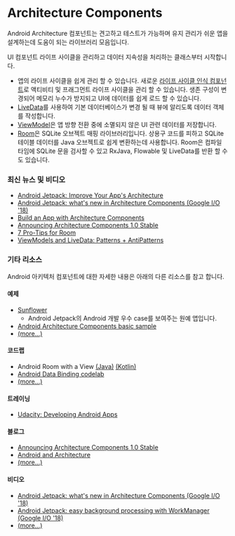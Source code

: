 # Architecture Components

Android Architecture 컴포넌트는 견고하고 테스트가 가능하며 유지 관리가 쉬운 앱을 설계하는데 도움이 되는 라이브러리 모음입니다. 

UI 컴포넌트 라이프 사이클을 관리하고 데이터 지속성을 처리하는 클래스부터 시작합니다.

* 앱의 라이프 사이클을 쉽게 관리 할 수 있습니다. 새로운 [라이프 사이클 인식 컴포넌트](https://developer.android.com/topic/libraries/architecture/lifecycle)로 액티비티 및 프래그먼트 라이프 사이클을 관리 할 수 있습니다. 생존 구성이 변경되어 메모리 누수가 방지되고 UI에 데이터를 쉽게 로드 할 수 있습니다.
* [LiveData](https://developer.android.com/topic/libraries/architecture/livedata)를 사용하여 기본 데이터베이스가 변경 될 때 뷰에 알리도록 데이터 객체를 작성합니다.
* [ViewModel](https://developer.android.com/topic/libraries/architecture/viewmodel)은 앱 방향 전환 중에 소멸되지 않은 UI 관련 데이터를 저장합니다.
* [Room](https://developer.android.com/topic/libraries/architecture/room)은 SQLite 오브젝트 매핑 라이브러리입니다. 상용구 코드를 피하고 SQLite 테이블 데이터를 Java 오브젝트로 쉽게 변환하는데 사용합니다. Room은 컴파일 타임에 SQLite 문을 검사할 수 있고 RxJava, Flowable 및 LiveData를 반환 할 수도 있습니다.

### 최신 뉴스 및 비디오 <a id="toc_0"></a>

* [Android Jetpack: Improve Your App's Architecture](https://www.youtube.com/watch?v=7p22cSzniBM)
* [Android Jetpack: what's new in Architecture Components \(Google I/O '18\)](https://www.youtube.com/watch?v=pErTyQpA390)
* [Build an App with Architecture Components](https://www.youtube.com/watch?v=BofWWZE1wts)
* [Announcing Architecture Components 1.0 Stable](https://android-developers.googleblog.com/2017/11/announcing-architecture-components-10.html)
* [7 Pro-Tips for Room](https://medium.com/androiddevelopers/7-pro-tips-for-room-fbadea4bfbd1)
* [ViewModels and LiveData: Patterns + AntiPatterns](https://medium.com/google-developers/viewmodels-and-livedata-patterns-antipatterns-21efaef74a54) 

### 기타 리소스 <a id="toc_1"></a>

Android 아키텍처 컴포넌트에 대한 자세한 내용은 아래의 다른 리소스를 참고 합니다.

#### 예제 <a id="toc_2"></a>

* [Sunflower](https://github.com/googlesamples/android-sunflower)
  * Android Jetpack의 Android 개발 우수 case를 보여주는 원예 앱입니다.
* [Android Architecture Components basic sample](https://github.com/googlesamples/android-architecture-components/tree/master/BasicSample)
* [\(more...\)](https://developer.android.com/topic/libraries/architecture/additional-resources.html#samples)

#### 코드랩 <a id="toc_3"></a>

* Android Room with a View [\(Java\)](https://codelabs.developers.google.com/codelabs/android-room-with-a-view) [\(Kotlin\)](https://codelabs.developers.google.com/codelabs/android-room-with-a-view-kotlin)
* [Android Data Binding codelab](https://codelabs.developers.google.com/codelabs/android-databinding)
* [\(more...\)](https://developer.android.com/topic/libraries/architecture/additional-resources.html#codelabs)

#### 트레이닝 <a id="toc_4"></a>

* [Udacity: Developing Android Apps](https://www.udacity.com/course/new-android-fundamentals--ud851)

#### 블로그 <a id="toc_5"></a>

* [Announcing Architecture Components 1.0 Stable](https://android-developers.googleblog.com/2017/11/announcing-architecture-components-10.html)
* [Android and Architecture](https://android-developers.googleblog.com/2017/05/android-and-architecture.html)
* [\(more...\)](https://developer.android.com/topic/libraries/architecture/additional-resources.html#blogs)

#### 비디오 <a id="toc_6"></a>

* [Android Jetpack: what's new in Architecture Components \(Google I/O '18\)](https://www.youtube.com/watch?v=pErTyQpA390)
* [Android Jetpack: easy background processing with WorkManager \(Google I/O '18\)](https://www.youtube.com/watch?v=IrKoBFLwTN0)
* [\(more...\)](https://developer.android.com/topic/libraries/architecture/additional-resources.html#videos)

